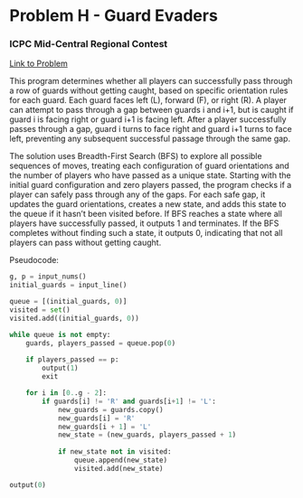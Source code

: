 # Problem H - Guard Evaders

### ICPC Mid-Central Regional Contest

[Link to Problem](https://mcpc24.kattis.com/contests/mcpc24/problems/guardevaders)

This program determines whether all players can successfully pass through a row of guards without getting caught, based on specific orientation rules for each guard. Each guard faces left (L), forward (F), or right (R). A player can attempt to pass through a gap between guards i and i+1, but is caught if guard i is facing right or guard i+1 is facing left. After a player successfully passes through a gap, guard i turns to face right and guard i+1 turns to face left, preventing any subsequent successful passage through the same gap.

The solution uses Breadth-First Search (BFS) to explore all possible sequences of moves, treating each configuration of guard orientations and the number of players who have passed as a unique state. Starting with the initial guard configuration and zero players passed, the program checks if a player can safely pass through any of the gaps. For each safe gap, it updates the guard orientations, creates a new state, and adds this state to the queue if it hasn’t been visited before. If BFS reaches a state where all players have successfully passed, it outputs 1 and terminates. If the BFS completes without finding such a state, it outputs 0, indicating that not all players can pass without getting caught.

Pseudocode:

```python
g, p = input_nums()
initial_guards = input_line()

queue = [(initial_guards, 0)]
visited = set()
visited.add((initial_guards, 0))

while queue is not empty:
    guards, players_passed = queue.pop(0)
    
    if players_passed == p:
        output(1)
        exit

    for i in [0..g - 2]:
        if guards[i] != 'R' and guards[i+1] != 'L':
            new_guards = guards.copy()
            new_guards[i] = 'R'
            new_guards[i + 1] = 'L'
            new_state = (new_guards, players_passed + 1)
            
            if new_state not in visited:
                queue.append(new_state)
                visited.add(new_state)

output(0)
```